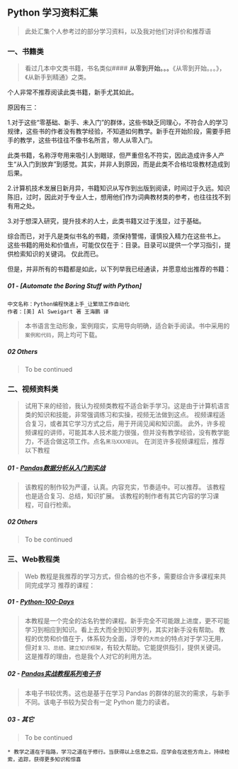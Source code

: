 ## Python 学习资料汇集
> 此处汇集个人参考过的部分学习资料，以及我对他们对评价和推荐语
### 一、书籍类
> 看过几本中文类书籍，书名类似#### <a name="fenced-code-block">从零到开始。。。</a>《从零到开始。。。》，《从新手到精通》之类。

个人非常不推荐阅读此类书籍，新手尤其如此。

原因有三：

1.对于这些“零基础、新手、未入门”的群体，这些书缺乏同理心，不符合人的学习规律，这些书的作者没有教学经验，不知道如何教学。新手在开始阶段，需要手把手的教学，这些书往往不像书名所言，带人从零入门。

此类书籍，名称浮夸用来吸引人到眼球，但严重但名不符实，因此造成许多人产生“从入门到放弃”到感觉。其实，并非人到原因，而是此类不合格垃圾教材造成到后果。

2.计算机技术发展日新月异，书籍知识从写作到出版到阅读，时间过于久远。知识陈旧，过时，因此对于专业人士，想用他们作为词典教材类的参考，也往往找不到有用之处。

3.对于想深入研究，提升技术的人士，此类书籍又过于浅显，过于基础。

综合而已，对于凡是类似书名的书籍，须保持警惕，谨慎投入精力在这些书上。
这些书籍的用处和价值点，可能仅仅在于：目录。目录可以提供一个学习指引，提供检索知识的关键词。
仅此而已。

但是，并非所有的书籍都是如此，以下列举我已经通读，并愿意给出推荐的书籍：
##### 01 - [Automate the Boring Stuff with Python]
```
中文名称：Python编程快速上手_让繁琐工作自动化
作者：[美] Al Sweigart 著 王海鹏 译
```
> 本书语言生动形象，案例翔实，实用导向明确，适合新手阅读。书中采用的`案例和代码`，网上均可下载。

##### 02 Others
> To be continued

### 二、视频资料类
> 试用下来的经验，我认为视频类教程不适合新手学习。这是由于计算机语言类的知识和技能，非常强调练习和实操，视频无法做到这点。
> 视频课程适合复习，或者其它学习方式之后，用于开阔见闻和知识面。
> 此外，许多视频课程的讲师，可能其本人技术能力很强，但并没有教学经验，没有教学能力，不适合做这项工作。点名`黑马XXX培训`。
在浏览许多视频课程后，推荐以下教程
##### 01 - [Pandas数据分析从入门到实战](https://b23.tv/BV1UJ411A7Fs/p23)
> 该教程的制作较为严谨，认真。内容充实，节奏适中。可以推荐。
> 该教程也是适合复习、总结，知识扩展。
> 该教程的制作者有其它内容的学习课程，可自行检索。

##### 02 Others
> To be continued

### 三、Web教程类
> Web 教程是我推荐的学习方式，但合格的也不多，需要综合许多课程来共同完成学习
推荐的课程：
##### 01 - [Python-100-Days](https://github.com/jackfrued/Python-100-Days)
> 本教程是一个完全的沽名钓誉的课程。新手完全不可能跟上进度，更不可能学习到相应到知识。看上去大而全到知识罗列，其实对新手没有帮助。
> 教程的优势和价值在于，体系较为全面，浮夸的`大而全`的特点对于学习无用，但对`复习、总结、建立知识框架`，有较大帮助。它能提供指引，提供关键词。这是推荐的理由，也是我个人对它的利用方法。
##### 02 - [Pandas实战教程系列电子书](https://github.com/zhouyanasd/or-pandas)
> 本电子书较优秀。这也是基于在学习 Pandas 的群体的层次的需求，与新手不同。该电子书较为契合有一定 Python 能力的读者。
##### 03 - 其它
> To be continued

```
* 教学之道在于指路，学习之道在于修行。当获得以上信息之后，应学会在这些方向上，持续检索，追踪，获得更多知识和惊喜
```
